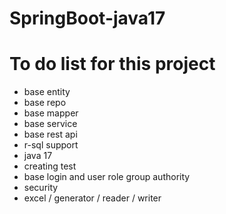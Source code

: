 # SpringBoot-java17

# To do list for this project

- base entity
- base repo
- base mapper
- base service
- base rest api
- r-sql support
- java 17
- creating test
- base login and user role group authority
- security
- excel / generator / reader / writer